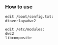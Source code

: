 ### How to use

```
edit /boot/config.txt:
dtoverlay=dwc2

edit /etc/modules:
dwc2
libcomposite
```
